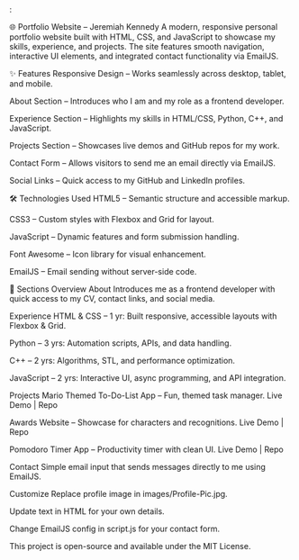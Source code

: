 :

🌐 Portfolio Website – Jeremiah Kennedy
A modern, responsive personal portfolio website built with HTML, CSS, and JavaScript to showcase my skills, experience, and projects. The site features smooth navigation, interactive UI elements, and integrated contact functionality via EmailJS.

✨ Features
Responsive Design – Works seamlessly across desktop, tablet, and mobile.

About Section – Introduces who I am and my role as a frontend developer.

Experience Section – Highlights my skills in HTML/CSS, Python, C++, and JavaScript.

Projects Section – Showcases live demos and GitHub repos for my work.

Contact Form – Allows visitors to send me an email directly via EmailJS.

Social Links – Quick access to my GitHub and LinkedIn profiles.

🛠️ Technologies Used
HTML5 – Semantic structure and accessible markup.

CSS3 – Custom styles with Flexbox and Grid for layout.

JavaScript – Dynamic features and form submission handling.

Font Awesome – Icon library for visual enhancement.

EmailJS – Email sending without server-side code.

📂 Sections Overview
About
Introduces me as a frontend developer with quick access to my CV, contact links, and social media.

Experience
HTML & CSS – 1 yr: Built responsive, accessible layouts with Flexbox & Grid.

Python – 3 yrs: Automation scripts, APIs, and data handling.

C++ – 2 yrs: Algorithms, STL, and performance optimization.

JavaScript – 2 yrs: Interactive UI, async programming, and API integration.

Projects
Mario Themed To-Do-List App – Fun, themed task manager. Live Demo | Repo

Awards Website – Showcase for characters and recognitions. Live Demo | Repo

Pomodoro Timer App – Productivity timer with clean UI. Live Demo | Repo

Contact
Simple email input that sends messages directly to me using EmailJS.



Customize
Replace profile image in images/Profile-Pic.jpg.

Update text in HTML for your own details.

Change EmailJS config in script.js for your contact form.


This project is open-source and available under the MIT License.

